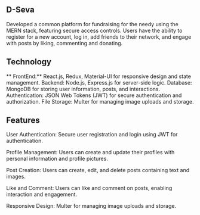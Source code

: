 ## D-Seva
Developed a common platform for fundraising for the needy using the MERN stack, featuring secure access controls. Users have the ability to register for a new account, log in, add friends to their network, and engage with posts by liking, commenting and donating.

## Technology
** FrontEnd:** React.js, Redux, Material-UI for responsive design and state management.
Backend: Node.js, Express.js for server-side logic.
Database: MongoDB for storing user information, posts, and interactions.
Authentication: JSON Web Tokens (JWT) for secure authentication and authorization.
File Storage: Multer for managing image uploads and storage.
## Features
User Authentication: Secure user registration and login using JWT for authentication.

Profile Management: Users can create and update their profiles with personal information and profile pictures.

Post Creation: Users can create, edit, and delete posts containing text and images.

Like and Comment: Users can like and comment on posts, enabling interaction and engagement.

Responsive Design: Multer for managing image uploads and storage.
